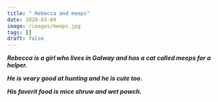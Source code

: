 ```yaml
---
title: " Rebecca and meeps"
date: 2020-03-09
image: /images/meeps.jpg
tags: []
draft: false
---
```

***Rebecca is a girl who lives in Galway and has a cat called meeps for a helper.*** 

***He is veary good at hunting and he is cute too.***

***His faverit food is mice shruw and wet powch.***
